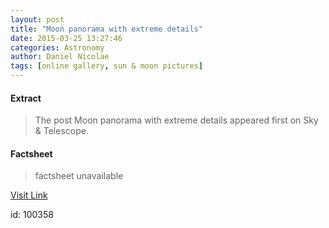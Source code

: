 ```yaml
---
layout: post
title: "Moon panorama with extreme details"
date: 2015-03-25 13:27:46
categories: Astronomy
author: Daniel Nicolae
tags: [online gallery, sun & moon pictures]
---
```



#### Extract
>The post Moon panorama with extreme details appeared first on Sky &amp; Telescope.

#### Factsheet
>factsheet unavailable

[Visit Link](http://www.skyandtelescope.com/online-gallery/moon-panorama-with-extreme-details/)

id:  100358
